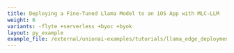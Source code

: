 ```yaml
---
title: Deploying a Fine-Tuned Llama Model to an iOS App with MLC-LLM
weight: 6
variants: -flyte +serverless +byoc +byok
layout: py_example
example_file: /external/unionai-examples/tutorials/llama_edge_deployment/llama_edge_deployment.py
---
```

